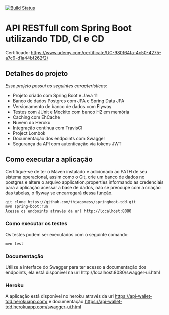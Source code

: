 [![Build Status](https://travis-ci.com/thiagomess/springboot-tdd.svg?branch=master)](https://travis-ci.com/thiagomess/springboot-tdd)

# API RESTfull com Spring Boot utilizando TDD, CI e CD
Certificado: https://www.udemy.com/certificate/UC-980f64fa-4c50-4275-a7c9-d1a44bf262f2/

## Detalhes do projeto
*Esse projeto possui as seguintes características:*

* Projeto criado com Spring Boot e Java 11
* Banco de dados Postgres com JPA e Spring Data JPA
* Versionamento de banco de dados com Flyway
* Testes com JUnit e Mockito com banco H2 em memória
* Caching com EhCache
* Nuvem do Heroku
* Integração contínua com TravisCI
* Project Lombok
* Documentação dos endpoints com Swagger
* Segurança da API com autenticação via tokens JWT 

## Como executar a aplicação
Certifique-se de ter o Maven instalado e adicionado ao PATH de seu sistema operacional, assim como o Git, crie um banco de dados no postgres e altere o arquivo application.properties informando as credenciais para a aplicação acessar a base de dados, não se preocupe com a criação das tabelas, o flyway se encarregará dessa função.
```
git clone https://github.com/thiagomess/springboot-tdd.git
mvn spring-boot:run
Acesse os endpoints através da url http://localhost:8080
```

### Como executar os testes
Os testes podem ser executados com o seguinte comando:

```
mvn test
```
### Documentação
Utilize a interface do Swagger para ter acesso a documentação dos endpoints, ela está disponível na url http://localhost:8080/swagger-ui.html

### Heroku
A aplicação está disponível no heroku através da url https://api-wallet-tdd.herokuapp.com/ e documentação https://api-wallet-tdd.herokuapp.com/swagger-ui.html

